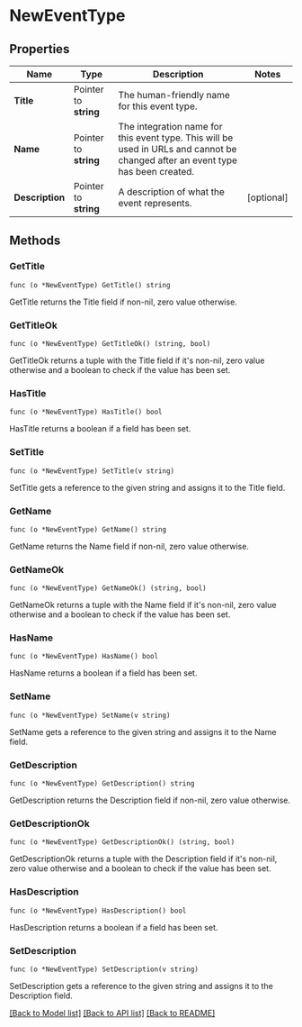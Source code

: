 # NewEventType

## Properties

Name | Type | Description | Notes
------------ | ------------- | ------------- | -------------
**Title** | Pointer to **string** | The human-friendly name for this event type. | 
**Name** | Pointer to **string** | The integration name for this event type. This will be used in URLs and cannot be changed after an event type has been created. | 
**Description** | Pointer to **string** | A description of what the event represents.  | [optional] 

## Methods

### GetTitle

`func (o *NewEventType) GetTitle() string`

GetTitle returns the Title field if non-nil, zero value otherwise.

### GetTitleOk

`func (o *NewEventType) GetTitleOk() (string, bool)`

GetTitleOk returns a tuple with the Title field if it's non-nil, zero value otherwise
and a boolean to check if the value has been set.

### HasTitle

`func (o *NewEventType) HasTitle() bool`

HasTitle returns a boolean if a field has been set.

### SetTitle

`func (o *NewEventType) SetTitle(v string)`

SetTitle gets a reference to the given string and assigns it to the Title field.

### GetName

`func (o *NewEventType) GetName() string`

GetName returns the Name field if non-nil, zero value otherwise.

### GetNameOk

`func (o *NewEventType) GetNameOk() (string, bool)`

GetNameOk returns a tuple with the Name field if it's non-nil, zero value otherwise
and a boolean to check if the value has been set.

### HasName

`func (o *NewEventType) HasName() bool`

HasName returns a boolean if a field has been set.

### SetName

`func (o *NewEventType) SetName(v string)`

SetName gets a reference to the given string and assigns it to the Name field.

### GetDescription

`func (o *NewEventType) GetDescription() string`

GetDescription returns the Description field if non-nil, zero value otherwise.

### GetDescriptionOk

`func (o *NewEventType) GetDescriptionOk() (string, bool)`

GetDescriptionOk returns a tuple with the Description field if it's non-nil, zero value otherwise
and a boolean to check if the value has been set.

### HasDescription

`func (o *NewEventType) HasDescription() bool`

HasDescription returns a boolean if a field has been set.

### SetDescription

`func (o *NewEventType) SetDescription(v string)`

SetDescription gets a reference to the given string and assigns it to the Description field.


[[Back to Model list]](../README.md#documentation-for-models) [[Back to API list]](../README.md#documentation-for-api-endpoints) [[Back to README]](../README.md)


